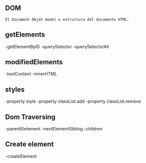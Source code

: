 ## DOM
    El Document Objet model o estructura del documento HTML. 

## getElements

-getElementByID
-querySelector
-querySelectorAll

## modifiedElements

-textContent
-innerHTML

## styles

-property style
-property classList.add
-property classList.remove

## Dom Traversing
-parentElelement
-nextElementSibling
-children

## Create element
-createElement